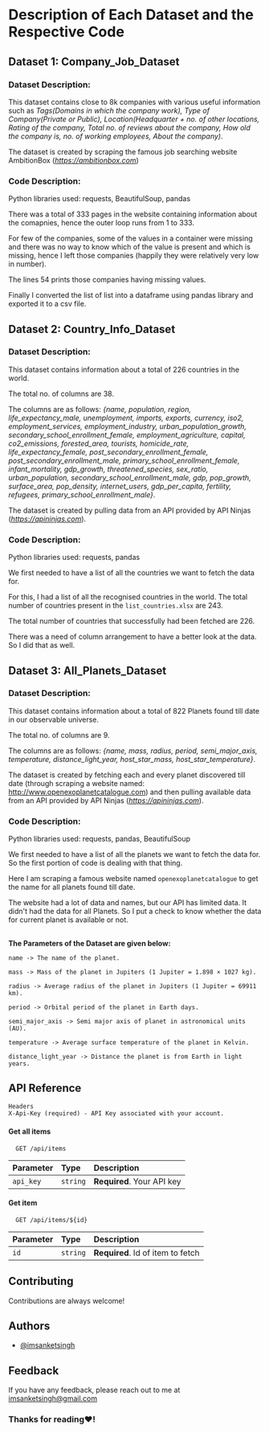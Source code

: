 
# Description of Each Dataset and the Respective Code

## Dataset 1: Company_Job_Dataset

### **Dataset Description:**
This dataset contains close to 8k companies with various useful information such as *Tags(Domains in which the company work), Type of Company(Private or Public), Location(Headquarter + no. of other locations, Rating of the company, Total no. of reviews about the company, How old the company is, no. of working employees, About the company)*.

The dataset is created by scraping the famous job searching website AmbitionBox (*https://ambitionbox.com*)

### **Code Description:**
Python libraries used: requests, BeautifulSoup, pandas

There was a total of 333 pages in the website containing information about the comapnies, hence the outer loop runs from 1 to 333.

For few of the companies, some of the values in a container were missing and there was no way to know which of the value is present and which is missing, hence I left those companies (happily they were relatively very low in number).

The lines 54 prints those companies having missing values.

Finally I converted the list of list into a dataframe using pandas library and exported it to a csv file.

##
## Dataset 2: Country_Info_Dataset

### **Dataset Description:**
This dataset contains information about a total of 226 countries in the world.

The total no. of columns are 38.

The columns are as follows: *{name, population, region, life_expectancy_male, unemployment, imports, exports, currency, iso2, employment_services, employment_industry, urban_population_growth, secondary_school_enrollment_female, employment_agriculture, capital, co2_emissions, forested_area, tourists, homicide_rate, life_expectancy_female, post_secondary_enrollment_female, post_secondary_enrollment_male, primary_school_enrollment_female, infant_mortality, gdp_growth, threatened_species, sex_ratio, urban_population, secondary_school_enrollment_male, gdp, pop_growth, surface_area, pop_density, internet_users, gdp_per_capita, fertility, refugees, primary_school_enrollment_male}*.

The dataset is created by pulling data from an API provided by API Ninjas (*https://apininjas.com*).

### **Code Description:**

Python libraries used: requests, pandas

We first needed to have a list of all the countries we want to fetch the data for.

For this, I had a list of all the recognised countries in the world. The total number of countries present in the ```list_countries.xlsx``` are 243.

The total number of countries that successfully had been fetched are 226.

There was a need of column arrangement to have a better look at the data. So I did that as well.

##
## Dataset 3: All_Planets_Dataset

### **Dataset Description:**
This dataset contains information about a total of 822 Planets found till date in our observable universe.

The total no. of columns are 9.

The columns are as follows: *{name, mass, radius, period, semi_major_axis, temperature, distance_light_year, host_star_mass, host_star_temperature}*.

The dataset is created by fetching each and every planet discovered till date (through scraping a website named: http://www.openexoplanetcatalogue.com) and then pulling available data from an API provided by API Ninjas (*https://apininjas.com*).

### **Code Description:**

Python libraries used: requests, pandas, BeautifulSoup

We first needed to have a list of all the planets we want to fetch the data for. So the first portion of code is dealing with that thing.

Here I am scraping a famous website named ```openexoplanetcatalogue``` to get the name for all planets found till date.

The website had a lot of data and names, but our API has limited data. It didn't had the data for all Planets. So I put a check to know whether the data for current planet is available or not.

##
**The Parameters of the Dataset are given below:**


```name -> The name of the planet.```

```mass -> Mass of the planet in Jupiters (1 Jupiter = 1.898 × 1027 kg).```

```radius -> Average radius of the planet in Jupiters (1 Jupiter = 69911 km).```

```period -> Orbital period of the planet in Earth days.```

```semi_major_axis -> Semi major axis of planet in astronomical units (AU).```

```temperature -> Average surface temperature of the planet in Kelvin.```

```distance_light_year -> Distance the planet is from Earth in light years.```


##
## API Reference

```http
Headers
X-Api-Key (required) - API Key associated with your account.
```

#### Get all items

```http
  GET /api/items
```

| Parameter | Type     | Description                |
| :-------- | :------- | :------------------------- |
| `api_key` | `string` | **Required**. Your API key |

#### Get item

```http
  GET /api/items/${id}
```

| Parameter | Type     | Description                       |
| :-------- | :------- | :-------------------------------- |
| `id`      | `string` | **Required**. Id of item to fetch |



## Contributing

Contributions are always welcome!



## Authors

- [@imsanketsingh](https://github.com/imsanketsingh)


## Feedback

If you have any feedback, please reach out to me at imsanketsingh@gmail.com
### Thanks for reading♥!
